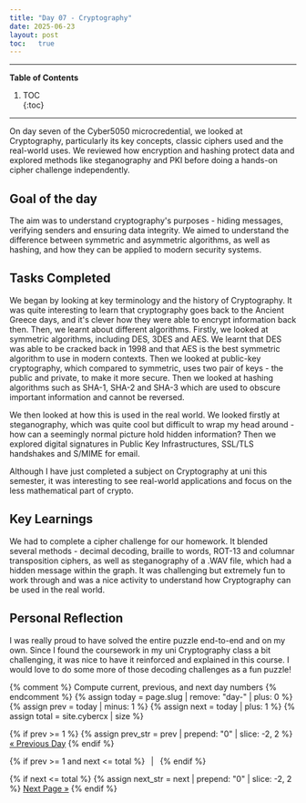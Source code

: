 ```yaml
---
title: "Day 07 - Cryptography"
date: 2025-06-23
layout: post
toc:   true
---
```


---

**Table of Contents**
1. TOC  
{:toc}

---

On day seven of the Cyber5050 microcredential, we looked at Cryptography, particularly its key concepts, classic ciphers used and the real-world uses. We reviewed how encryption and hashing protect data and explored methods like steganography and PKI before doing a hands-on cipher challenge independently.


## Goal of the day
The aim was to understand cryptography's purposes - hiding messages, verifying senders and ensuring data integrity. We aimed to understand the difference between symmetric and asymmetric algorithms, as well as hashing, and how they can be applied to modern security systems.

## Tasks Completed

We began by looking at key terminology and the history of Cryptography. It was quite interesting to learn that cryptography goes back to the Ancient Greece days, and it's clever how they were able to encrypt information back then. Then, we learnt about different algorithms. Firstly, we looked at symmetric algorithms, including DES, 3DES and AES. We learnt that DES was able to be cracked back in 1998 and that AES is the best symmetric algorithm to use in modern contexts.  Then we looked at public-key cryptography, which compared to symmetric, uses two pair of keys - the public and private, to make it more secure. Then we looked at hashing algorithms such as SHA-1, SHA-2 and SHA-3 which are used to obscure important information and cannot be reversed.

We then looked at how this is used in the real world. We looked firstly at steganography, which was quite cool but difficult to wrap my head around - how can a seemingly normal picture hold hidden information? Then we explored digital signatures in Public Key Infrastructures, SSL/TLS handshakes and S/MIME for email.

Although I have just completed a subject on Cryptography at uni this semester, it was interesting to see real-world applications and focus on the less mathematical part of crypto.

## Key Learnings

We had to complete a cipher challenge for our homework. It blended several methods - decimal decoding, braille to words, ROT-13 and columnar transposition ciphers, as well as steganography of a .WAV file, which had a hidden message within the graph. It was challenging but extremely fun to work through and was a nice activity to understand how Cryptography can be used in the real world.

## Personal Reflection

I was really proud to have solved the entire puzzle end-to-end and on my own. Since I found the coursework in my uni Cryptography class a bit challenging, it was nice to have it reinforced and explained in this course. I would love to do some more of those decoding challenges as a fun puzzle!

{% comment %}
  Compute current, previous, and next day numbers
{% endcomment %}
{% assign today = page.slug | remove: "day-" | plus: 0 %}
{% assign prev  = today | minus: 1 %}
{% assign next  = today | plus: 1 %}
{% assign total = site.cybercx | size %}

<nav class="day-nav">
  {% if prev >= 1 %}
    {% assign prev_str = prev | prepend: "0" | slice: -2, 2 %}
    <a href="/cybercx/day-{{ prev_str }}/">« Previous Day</a>
  {% endif %}

  {% if prev >= 1 and next <= total %}
    &ensp;|&ensp;
  {% endif %}

  {% if next <= total %}
    {% assign next_str = next | prepend: "0" | slice: -2, 2 %}
    <a href="/cybercx/day-{{ next_str }}/">Next Page »</a>
  {% endif %}
</nav>